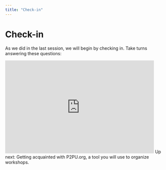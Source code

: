 ```yaml
---
title: "Check-in"
---
```

# Check-in

As we did in the last session, we will begin by checking in. 
Take turns answering these questions:
<iframe src="https://docs.google.com/presentation/d/e/2PACX-1vTC7qJDbRjcoEohzKBwC39S13yJf-yRrzPlLue6_4uav7vd7ZTq__MWzcjvtYY9r3GnwQRFiw7ZHw2Y/embed?slide=id.g7e022b973a_0_62&start=false&loop=false&delayms=3000" frameborder="0" width="480" height="299" allowfullscreen="true" mozallowfullscreen="true" webkitallowfullscreen="true"></iframe>
Up next: Getting acquainted with P2PU.org, a tool you will use to organize workshops.
